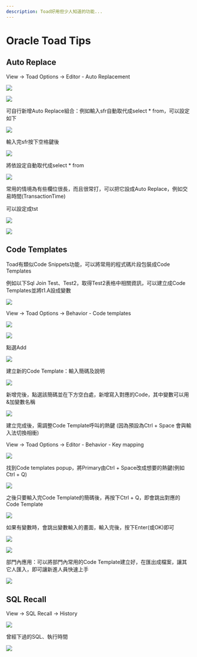 ```yaml
---
description: Toad好用但少人知道的功能...
---
```


# Oracle Toad Tips

## Auto Replace

View → Toad Options → Editor - Auto Replacement

![](.gitbook/assets/image%20%2814%29.png)

![](.gitbook/assets/image%20%28134%29.png)

可自行新增Auto Replace組合：例如輸入sfr自動取代成select \* from，可以設定如下

![](.gitbook/assets/image%20%28231%29.png)

輸入完sfr按下空格鍵後

![](.gitbook/assets/image%20%28372%29.png)

將依設定自動取代成select \* from

![](.gitbook/assets/image%20%28380%29.png)

常用的情境為有些欄位很長，而且很常打，可以把它設成Auto Replace，例如交易時間\(TransactionTime\)

可以設定成tst

![](.gitbook/assets/image%20%28450%29.png)

![](.gitbook/assets/image%20%28220%29.png)

## Code Templates

Toad有類似Code Snippets功能，可以將常用的程式碼片段包裝成Code Templates

例如以下Sql Join Test、Test2，取得Test2表格中相關資訊，可以建立成Code Templates並將t1.A設成變數

![](.gitbook/assets/image%20%28242%29.png)

View → Toad Options → Behavior - Code templates

![](.gitbook/assets/image%20%28378%29.png)

![](.gitbook/assets/image%20%28320%29.png)

點選Add

![](.gitbook/assets/image%20%28159%29.png)

建立新的Code Template：輸入簡碼及說明

![](.gitbook/assets/image%20%28145%29.png)

新增完後，點選該簡碼並在下方空白處，新增寫入對應的Code，其中變數可以用&加變數名稱

![](.gitbook/assets/image%20%28350%29.png)

建立完成後，需調整Code Template呼叫的熱鍵 \(因為預設為Ctrl + Space 會與輸入法切換相衝\)

View → Toad Options → Editor - Behavior - Key mapping

![](.gitbook/assets/image%20%28386%29.png)

找到Code templates popup，將Primary由Ctrl + Space改成想要的熱鍵\(例如Ctrl + Q\)

![](.gitbook/assets/image%20%28224%29.png)

之後只要輸入完Code Template的簡碼後，再按下Ctrl + Q，即會跳出對應的Code Template

![](.gitbook/assets/image%20%28108%29.png)

如果有變數時，會跳出變數輸入的畫面，輸入完後，按下Enter\(或OK\)即可

![](.gitbook/assets/image%20%28171%29.png)

![](.gitbook/assets/image%20%28362%29.png)

部門內應用：可以將部門內常用的Code Template建立好，在匯出成檔案，讓其它人匯入，即可讓新進人員快速上手

![](.gitbook/assets/image%20%2852%29.png)

## SQL Recall

View → SQL Recall → History

![](.gitbook/assets/image%20%28203%29.png)

曾經下過的SQL、執行時間

![](.gitbook/assets/image%20%28199%29.png)




